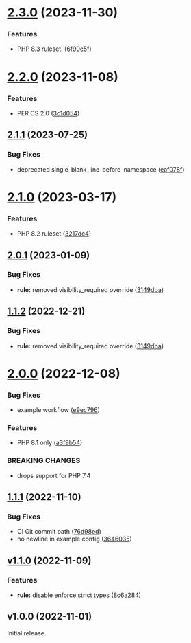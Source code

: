 # [2.3.0](https://github.com/stickeeuk/php-cs-fixer-config/compare/v2.2.0...v2.3.0) (2023-11-30)


### Features

* PHP 8.3 ruleset. ([6f90c5f](https://github.com/stickeeuk/php-cs-fixer-config/commit/6f90c5f19c83808db26917d06bac117412875a76))

# [2.2.0](https://github.com/stickeeuk/php-cs-fixer-config/compare/v2.1.1...v2.2.0) (2023-11-08)


### Features

* PER CS 2.0 ([3c1d054](https://github.com/stickeeuk/php-cs-fixer-config/commit/3c1d05429651ba0810d541ef4a003ec6103d5a0f))

## [2.1.1](https://github.com/stickeeuk/php-cs-fixer-config/compare/v2.1.0...v2.1.1) (2023-07-25)


### Bug Fixes

* deprecated single_blank_line_before_namespace ([eaf078f](https://github.com/stickeeuk/php-cs-fixer-config/commit/eaf078ff99d79fe0c79aa40305a1a072298007d3))

# [2.1.0](https://github.com/stickeeuk/php-cs-fixer-config/compare/v2.0.1...v2.1.0) (2023-03-17)


### Features

* PHP 8.2 ruleset ([3217dc4](https://github.com/stickeeuk/php-cs-fixer-config/commit/3217dc4df56815d2a454a4aa7b370e1a640c95b2))

## [2.0.1](https://github.com/stickeeuk/php-cs-fixer-config/compare/v2.0.0...v2.0.1) (2023-01-09)


### Bug Fixes

* **rule:** removed visibility_required override ([3149dba](https://github.com/stickeeuk/php-cs-fixer-config/commit/3149dbaf242788ff8c7a75b0ec4aad4d908bab4a))

## [1.1.2](https://github.com/stickeeuk/php-cs-fixer-config/compare/v1.1.1...v1.1.2) (2022-12-21)


### Bug Fixes

* **rule:** removed visibility_required override ([3149dba](https://github.com/stickeeuk/php-cs-fixer-config/commit/3149dbaf242788ff8c7a75b0ec4aad4d908bab4a))

# [2.0.0](https://github.com/stickeeuk/php-cs-fixer-config/compare/v1.1.1...v2.0.0) (2022-12-08)


### Bug Fixes

* example workflow ([e9ec796](https://github.com/stickeeuk/php-cs-fixer-config/commit/e9ec7967daae90dd90b987d24fc3924f3e7c6c5d))


### Features

* PHP 8.1 only ([a3f9b54](https://github.com/stickeeuk/php-cs-fixer-config/commit/a3f9b5469e6f3e9fc072a638fd709b35b4f169a2))


### BREAKING CHANGES

* drops support for PHP 7.4

## [1.1.1](https://github.com/stickeeuk/php-cs-fixer-config/compare/v1.1.0...v1.1.1) (2022-11-10)


### Bug Fixes

* CI Git commit path ([76d98ed](https://github.com/stickeeuk/php-cs-fixer-config/commit/76d98ed3dca9f19928494f47e07ee566ea83a1be))
* no newline in example config ([3646035](https://github.com/stickeeuk/php-cs-fixer-config/commit/3646035fc317cd72a04473664ca2824a8f014914))

## [v1.1.0](https://github.com/stickeeuk/php-cs-fixer-config/compare/v1.0.0...v1.1.0) (2022-11-09)


### Features

* **rule:** disable enforce strict types ([8c6a284](https://github.com/stickeeuk/php-cs-fixer-config/commit/8c6a28411f5718806e35574571541c0f1adb2c8e))

## v1.0.0 (2022-11-01)

Initial release.
